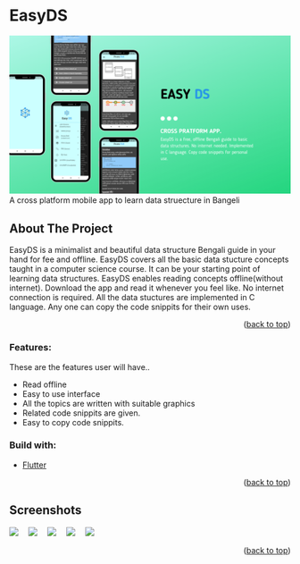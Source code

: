 # EasyDS
<img src="https://raw.githubusercontent.com/toriqultonu/easy_dsa/main/Images/cover.png">
A cross platform mobile app to learn data struecture in Bangeli

## About The Project

EasyDS is a minimalist and beautiful data structure Bengali guide in your hand for fee and offline. EasyDS covers all the basic data stucture concepts taught in a computer science course. It can be your starting point of learning data structures. 
EasyDS enables reading concepts offline(without internet). Download the app and read it whenever you feel like. No internet connection is required.
All the data stuctures are implemented in C language. Any one can copy the code snippits for their own uses.

<p align="right">(<a href="#top">back to top</a>)</p>

### Features:

These are the features user will have..

* Read offline
* Easy to use interface
* All the topics are written with suitable graphics
* Related code snippits are given.
* Easy to copy code snippits.

### Build with: 

* [Flutter](https://flutter.dev//)

<p align="right">(<a href="#top">back to top</a>)</p>

## Screenshots

<img src="https://user-images.githubusercontent.com/50527978/175776196-19bc7aac-1bd1-4fb1-b9df-12e62a294fea.jpg" width="260">&emsp;
<img src="https://user-images.githubusercontent.com/50527978/175776212-d49c225d-22ad-4c3b-a5bd-7f9f8cbfb84f.jpg" width="260">&emsp;
<img src="https://user-images.githubusercontent.com/50527978/175776221-9739b7d8-ba93-4bc4-875b-6b9e76b57102.jpg" width="260">&emsp;
<img src="https://user-images.githubusercontent.com/50527978/175776234-886afd40-9da9-48ba-bc5e-2d16d4d89157.jpg" width="260">&emsp;
<img src="https://user-images.githubusercontent.com/50527978/175776241-8d2db608-8bba-46e3-a2c6-8e4aa5c5ed55.jpg" width="260">&emsp;

 <p align="right">(<a href="#top">back to top</a>)</p>
